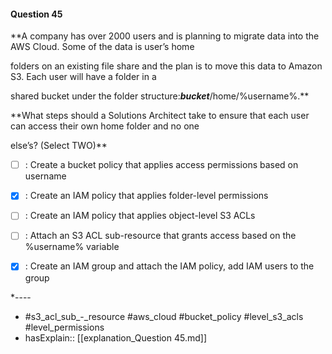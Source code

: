 #### Question  45

**A company has over 2000 users and is planning to migrate data into the AWS Cloud. Some of the data is user’s home

folders on an existing file share and the plan is to move this data to Amazon S3. Each user will have a folder in a

shared bucket under the folder structure:****_bucket_****/home/%username%.**

**What steps should a Solutions Architect take to ensure that each user can access their own home folder and no one

else’s? (Select TWO)**

- [ ] :  Create a bucket policy that applies access permissions based on username

- [x] :  Create an IAM policy that applies folder-level permissions

- [ ] :  Create an IAM policy that applies object-level S3 ACLs

- [ ] :  Attach an S3 ACL sub-resource that grants access based on the %username% variable

- [x] :  Create an IAM group and attach the IAM policy, add IAM users to the group

*----

- #s3_acl_sub_-_resource #aws_cloud #bucket_policy #level_s3_acls #level_permissions
- hasExplain:: [[explanation_Question  45.md]]
